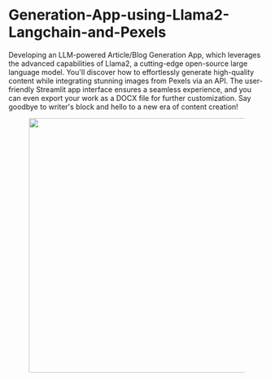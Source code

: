 # Generation-App-using-Llama2-Langchain-and-Pexels

 Developing an LLM-powered Article/Blog Generation App, which leverages the advanced capabilities of Llama2, a cutting-edge open-source large language model. You'll discover how to effortlessly generate high-quality content while integrating stunning images from Pexels via an API. The user-friendly Streamlit app interface ensures a seamless experience, and you can even export your work as a DOCX file for further customization. Say goodbye to writer's block and hello to a new era of content creation!

<figure>
        <img src="https://www.imagella.com/cdn/shop/products/206e032c7eb56480ac80a1dc29b2723f.jpg?v=1692582941" style='width:800px;height:500px;'>
        <figcaption>
